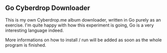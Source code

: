 ## Go Cyberdrop Downloader

This is my own Cyberdrop.me album downloader, written in Go purely as an exercise. I'm quite happy with how this
experiment is going, Go is a very interesting language indeed.

More informations on how to install / run will be added as soon as the whole program is finished.